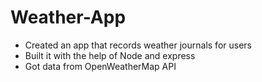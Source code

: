 # Weather-App
- Created an app that records weather journals for users
- Built it with the help of Node and express
- Got data from OpenWeatherMap API
